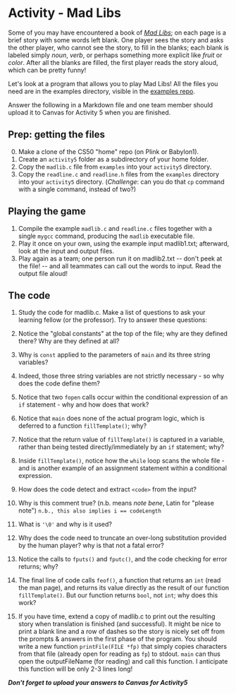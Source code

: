 # Activity - Mad Libs

Some of you may have encountered a book of [*Mad Libs*](https://www.madlibs.com); on each page is a brief story with some words left blank.
One player sees the story and asks the other player, who cannot see the story, to fill in the blanks; each blank is labeled simply *noun*, *verb*, or perhaps something more explicit like *fruit* or *color*.
After all the blanks are filled, the first player reads the story aloud, which can be pretty funny!

Let's look at a program that allows you to play Mad Libs!
All the files you need are in the examples directory, visible in the [examples repo](https://github.com/CS50DartmouthFA2025/examples).

Answer the following in a Markdown file and one team member should upload it to Canvas for Activity 5 when you are finished.


## Prep: getting the files
0. Make a clone of the CS50 "home" repo (on Plink or Babylon1).
0. Create an `activity5` folder as a subdirectory of your home folder.
0. Copy the `madlib.c` file from `examples` into your `activity5` directory.
0. Copy the `readline.c` and `readline.h` files from the `examples` directory into your `activity5` directory. (_Challenge_: can you do that `cp` command with a single command, instead of two?)

## Playing the game
1. Compile the example `madlib.c` and `readline.c` files together with a single `mygcc` command, producing the `madlib` executable file.
2. Play it once on your own, using the example input madlib1.txt; afterward, look at the input and output files.
2. Play again as a team; one person run it on madlib2.txt -- don't peek at the file! -- and all teammates can call out the words to input.  Read the output file aloud!

## The code
1. Study the code for madlib.c.
  Make a list of questions to ask your learning fellow (or the professor).
  Try to answer these questions:
  1. Notice the "global constants" at the top of the file; why are they defined there? Why are they defined at all?
  1. Why is `const` applied to the parameters of `main` and its three string variables?

  2. Indeed, those three string variables are not strictly necessary - so why does the code define them?
  3. Notice that two `fopen` calls occur within the conditional expression of an `if` statement - why and how does that work?
  4. Notice that `main` does none of the actual program logic, which is deferred to a function `fillTemplate()`; why?
  5. Notice that the return value of `fillTemplate()` is captured in a variable, rather than being tested directly/immediately by an `if` statement; why?
  6. Inside `fillTemplate()`, notice how the `while` loop scans the whole file - and is another example of an assignment statement within a conditional expression.
  7. How does the code detect and extract `<code>` from the input?
  8. Why is this comment true? (n.b. means *note bene*, Latin for "please note") `n.b., this also implies i == codeLength`
  9. What is `'\0'` and why is it used?
  10. Why does the code need to truncate an over-long substitution provided by the human player? why is that not a fatal error?
  11. Notice the calls to `fputs()` and `fputc()`, and the code checking for error returns; why?
  12. The final line of code calls `feof()`, a function that returns an `int` (read the man page), and returns its value directly as the result of our function `fillTemplate()`.  But our function returns `bool`, not `int`; why does this work?
13. If you have time, extend a copy of madlib.c to print out the resulting story when translation is finished (and successful).
  It might be nice to print a blank line and a row of dashes so the story is nicely set off from the prompts & answers in the first phase of the program.
  You should write a new function `printFile(FILE *fp)` that simply copies characters from that file (already open for reading as `fp`) to stdout.
  `main` can thus open the outputFileName (for reading) and call this function.
  I anticipate this function will be only 2-3 lines long!
  
  ***Don't forget to upload your answers to Canvas for Activity5***
